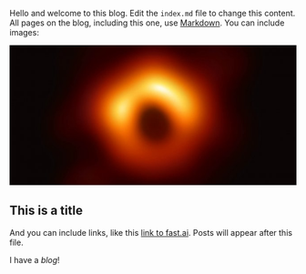  
Hello and welcome to this blog. Edit the `index.md` file to change this content. All pages on the blog, including this one, use [Markdown](https://guides.github.com/features/mastering-markdown/). You can include images:

![Black Hole](images/BH-TW-card.jpg)

## This is a title

And you can include links, like this [link to fast.ai](https://www.fast.ai). Posts will appear after this file. 

I have a *blog*!
